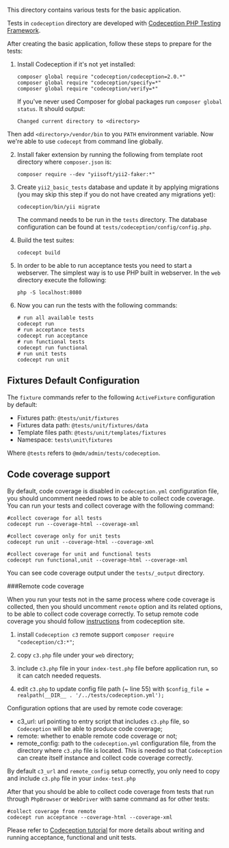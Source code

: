This directory contains various tests for the basic application.

Tests in `codeception` directory are developed with [Codeception PHP Testing Framework](http://codeception.com/).

After creating the basic application, follow these steps to prepare for the tests:

1. Install Codeception if it's not yet installed:

   ```
   composer global require "codeception/codeception=2.0.*"
   composer global require "codeception/specify=*"
   composer global require "codeception/verify=*"
   ```

   If you've never used Composer for global packages run `composer global status`. It should output:

   ```
   Changed current directory to <directory>
   ```

  Then add `<directory>/vendor/bin` to you `PATH` environment variable. Now we're able to use `codecept` from command
  line globally.

2. Install faker extension by running the following from template root directory where `composer.json` is:

   ```
   composer require --dev "yiisoft/yii2-faker:*"
   ```

3. Create `yii2_basic_tests` database and update it by applying migrations (you may skip this step if you do not have created any migrations yet):

   ```
   codeception/bin/yii migrate
   ```

   The command needs to be run in the `tests` directory.
   The database configuration can be found at `tests/codeception/config/config.php`.

4. Build the test suites:

   ```
   codecept build
   ```

5. In order to be able to run acceptance tests you need to start a webserver. The simplest way is to use PHP built in
webserver. In the `web` directory execute the following:

   ```
   php -S localhost:8080
   ```

6. Now you can run the tests with the following commands:

   ```
   # run all available tests
   codecept run
   # run acceptance tests
   codecept run acceptance
   # run functional tests
   codecept run functional
   # run unit tests
   codecept run unit
   ```

Fixtures Default Configuration
------------------------------
The `fixture` commands refer to the following `ActiveFixture` configuration by default:

- Fixtures path: `@tests/unit/fixtures`
- Fixtures data path: `@tests/unit/fixtures/data`
- Template files path: `@tests/unit/templates/fixtures`
- Namespace: `tests\unit\fixtures`

Where `@tests` refers to `@mdm/admin/tests/codeception`.

Code coverage support
---------------------

By default, code coverage is disabled in `codeception.yml` configuration file, you should uncomment needed rows to be able
to collect code coverage. You can run your tests and collect coverage with the following command:

```
#collect coverage for all tests
codecept run --coverage-html --coverage-xml

#collect coverage only for unit tests
codecept run unit --coverage-html --coverage-xml

#collect coverage for unit and functional tests
codecept run functional,unit --coverage-html --coverage-xml
```

You can see code coverage output under the `tests/_output` directory.

###Remote code coverage

When you run your tests not in the same process where code coverage is collected, then you should uncomment `remote` option and its
related options, to be able to collect code coverage correctly. To setup remote code coverage you should follow [instructions](http://codeception.com/docs/11-Codecoverage)
from codeception site.

1. install `Codeception c3` remote support `composer require "codeception/c3:*"`;

2. copy `c3.php` file under your `web` directory;

3. include `c3.php` file in your `index-test.php` file before application run, so it can catch needed requests.

4. edit `c3.php` to update config file path (~ line 55) with `$config_file = realpath(__DIR__ . '/../tests/codeception.yml');`

Configuration options that are used by remote code coverage:

- c3_url: url pointing to entry script that includes `c3.php` file, so `Codeception` will be able to produce code coverage;
- remote: whether to enable remote code coverage or not;
- remote_config: path to the `codeception.yml` configuration file, from the directory where `c3.php` file is located. This is needed
  so that `Codeception` can create itself instance and collect code coverage correctly.

By default `c3_url` and `remote_config` setup correctly, you only need to copy and include `c3.php` file in your `index-test.php`

After that you should be able to collect code coverage from tests that run through `PhpBrowser` or `WebDriver` with same command
as for other tests:

```
#collect coverage from remote
codecept run acceptance --coverage-html --coverage-xml
```

Please refer to [Codeception tutorial](http://codeception.com/docs/01-Introduction) for
more details about writing and running acceptance, functional and unit tests.
